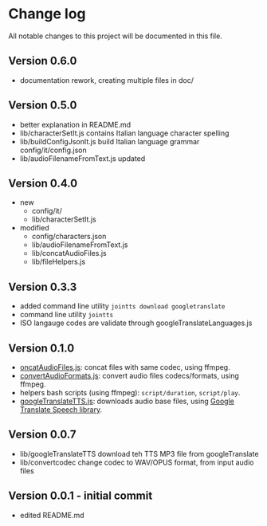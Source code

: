 # Change log

All notable changes to this project will be documented in this file. 

## Version 0.6.0
- documentation rework, creating multiple files in doc/

## Version 0.5.0
- better explanation in README.md
- lib/characterSetIt.js contains Italian language character spelling
- lib/buildConfigJsonIt.js build Italian language grammar config/it/config.json
- lib/audioFilenameFromText.js updated

## Version 0.4.0
- new
  - config/it/
  - lib/characterSetIt.js
- modified 
  - config/characters.json
  - lib/audioFilenameFromText.js
  - lib/concatAudioFiles.js
  - lib/fileHelpers.js

## Version 0.3.3
- added command line utility `jointts download googletranslate`
- command line utility `jointts`
- ISO langauge codes are validate through googleTranslateLanguages.js

## Version 0.1.0
- [oncatAudioFiles.js](lib/concatAudioFiles.js): concat files with same codec, using ffmpeg.
- [convertAudioFormats.js](lib/convertAudioFormats.js): convert audio files codecs/formats, using ffmpeg.
- helpers bash scripts (using ffmpeg): `script/duration`, `script/play`.
- [googleTranslateTTS.js](lib/googleTranslateTTS.js): downloads audio base files, using [Google Translate Speech library](https://github.com/zlargon/google-tts).

## Version 0.0.7
- lib/googleTranslateTTS download teh TTS MP3 file from googleTranslate 
- lib/convertcodec       change codec to WAV/OPUS format, from input audio files

## Version 0.0.1 - initial commit 
- edited README.md
